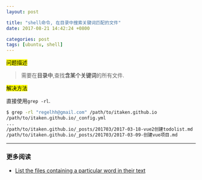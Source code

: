 ```yaml
---
layout: post

title: "shell命令, 在目录中搜索关键词匹配的文件"
date: 2017-08-21 14:42:24 +0800

categories: post
tags: [ubuntu, shell]
---
```


<mark>问题描述</mark>

>需要在**目录中**,查找**含某个关键词**的所有文件.

<mark>解决方法</mark>

直接使用`grep -rl`.

```bash
$ grep -rl "regelhh@gmail.com" /path/to/itaken.github.io
/path/to/itaken.github.io/_config.yml
...
/path/to/itaken.github.io/_posts/201703/2017-03-18-vue2创建todolist.md
/path/to/itaken.github.io/_posts/201703/2017-03-09-创建vue项目.md
```

---
### 更多阅读
- [List the files containing a particular word in their text](https://unix.stackexchange.com/questions/65181/list-the-files-containing-a-particular-word-in-their-text)
